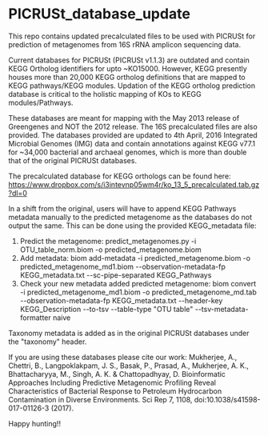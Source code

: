 # PICRUSt_database_update
This repo contains updated precalculated files to be used with PICRUSt for prediction of metagenomes from 16S rRNA amplicon sequencing data.

Current databases for PICRUSt (PICRUSt v1.1.3) are outdated and contain KEGG Ortholog identifiers for upto ~KO15000. However, KEGG presently houses more than 20,000 KEGG ortholog definitions that are mapped to KEGG pathways/KEGG modules. Updation of the KEGG ortholog prediction database is critical to the holistic mapping of KOs to KEGG modules/Pathways. 

These databases are meant for mapping with the May 2013 release of Greengenes and NOT the 2012 release. The 16S precalculated files are also provided. The databases provided are updated to 4th April, 2016 Integrated Microbial Genomes (IMG) data and contain annotations against KEGG v77.1 for ~34,000 bacterial and archaeal genomes, which is more than double that of the original PICRUSt databases.

The precalculated database for KEGG orthologs can be found here:
https://www.dropbox.com/s/i3intevnp05wm4r/ko_13_5_precalculated.tab.gz?dl=0

In a shift from the original, users will have to append KEGG Pathways metadata manually to the predicted metagenome as the databases do not output the same. This can be done using the provided KEGG_metadata file:
1. Predict the metagenome: predict_metagenomes.py -i OTU_table_norm.biom -o predicted_metagenome.biom
2. Add metadata: biom add-metadata -i predicted_metagenome.biom -o predicted_metagenome_md1.biom --observation-metadata-fp KEGG_metadata.txt --sc-pipe-separated KEGG_Pathways
3. Check your new metadata added predicted metagenome: biom convert -i predicted_metagenome_md1.biom -o predicted_metagenome_md.tab --observation-metadata-fp KEGG_metadata.txt --header-key KEGG_Description --to-tsv --table-type "OTU table" --tsv-metadata-formatter naive

Taxonomy metadata is added as in the original PICRUSt databases under the "taxonomy" header.

If you are using these databases please cite our work:
Mukherjee, A., Chettri, B., Langpoklakpam, J. S., Basak, P., Prasad, A., Mukherjee, A. K., Bhattacharyya, M., Singh, A. K. & Chattopadhyay, D. Bioinformatic Approaches Including Predictive Metagenomic Profiling Reveal Characteristics of Bacterial Response to Petroleum Hydrocarbon Contamination in Diverse Environments. Sci Rep 7, 1108, doi:10.1038/s41598-017-01126-3 (2017).

Happy hunting!!
